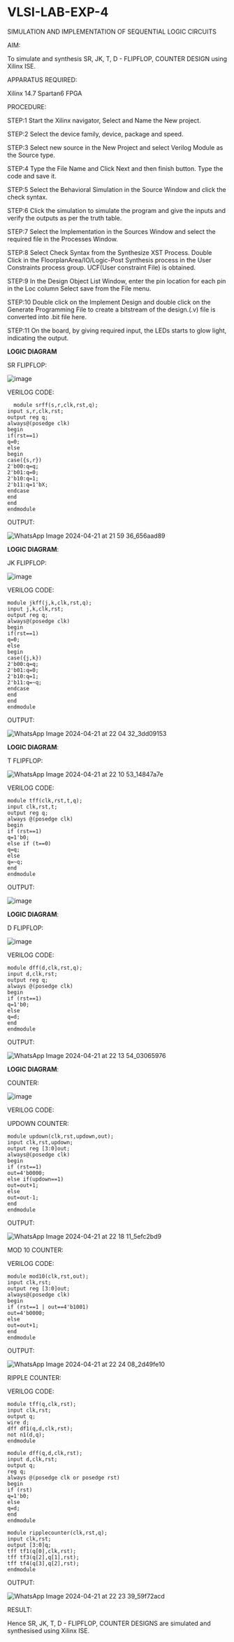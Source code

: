 # VLSI-LAB-EXP-4

SIMULATION AND IMPLEMENTATION OF SEQUENTIAL LOGIC CIRCUITS

AIM: 

 To simulate and synthesis SR, JK, T, D - FLIPFLOP, COUNTER DESIGN using Xilinx ISE.

APPARATUS REQUIRED:

Xilinx 14.7
Spartan6 FPGA

PROCEDURE:

STEP:1  Start  the Xilinx navigator, Select and Name the New project.

STEP:2  Select the device family, device, package and speed.    

STEP:3  Select new source in the New Project and select Verilog Module as the Source type.    

STEP:4  Type the File Name and Click Next and then finish button. Type the code and save it.

STEP:5  Select the Behavioral Simulation in the Source Window and click the check syntax.     

STEP:6  Click the simulation to simulate the program and  give the inputs and verify the outputs as per the truth table.  

STEP:7  Select the Implementation in the Sources Window and select the required file in the Processes Window.

STEP:8  Select Check Syntax from the Synthesize  XST Process. Double Click in the  FloorplanArea/IO/Logic-Post Synthesis process in the User Constraints process group. UCF(User constraint File) is obtained. 

STEP:9  In the Design Object List Window, enter the pin location for each pin in the Loc column Select save from the File menu.

STEP:10 Double click on the Implement Design and double click on the Generate Programming File to create a bitstream of the design.(.v) file is converted into .bit file here.

STEP:11  On the board, by giving required input, the LEDs starts to glow light, indicating the output.


**LOGIC DIAGRAM**

SR FLIPFLOP:

![image](https://github.com/navaneethans/VLSI-LAB-EXP-4/assets/6987778/77fb7f38-5649-4778-a987-8468df9ea3c3)

VERILOG CODE:
```
  module srff(s,r,clk,rst,q);
input s,r,clk,rst;
output reg q;
always@(posedge clk)
begin
if(rst==1)
q=0;
else
begin
case({s,r})
2'b00:q=q;
2'b01:q=0;
2'b10:q=1;
2'b11:q=1'bX;
endcase
end
end
endmodule
```
OUTPUT:

![WhatsApp Image 2024-04-21 at 21 59 36_656aad89](https://github.com/SUBASHINIS28/VLSI-LAB-EXP-4/assets/153823077/bccfdd47-7ba5-456b-b801-dbdb8d6c5ed9)

**LOGIC DIAGRAM**:

JK FLIPFLOP:

![image](https://github.com/navaneethans/VLSI-LAB-EXP-4/assets/6987778/1510e030-4ddc-42b1-88ce-d00f6f0dc7e6)

VERILOG CODE:
```
module jkff(j,k,clk,rst,q);
input j,k,clk,rst;
output reg q;
always@(posedge clk)
begin
if(rst==1)
q=0;
else
begin
case({j,k})
2'b00:q=q;
2'b01:q=0;
2'b10:q=1;
2'b11:q=~q;
endcase
end
end
endmodule
```
OUTPUT:

![WhatsApp Image 2024-04-21 at 22 04 32_3dd09153](https://github.com/SUBASHINIS28/VLSI-LAB-EXP-4/assets/153823077/34c14740-8d27-40b5-87ce-dee13bdd2c32)

**LOGIC DIAGRAM**:

T FLIPFLOP:

![WhatsApp Image 2024-04-21 at 22 10 53_14847a7e](https://github.com/SUBASHINIS28/VLSI-LAB-EXP-4/assets/153823077/8bc95f4f-1fe8-48cc-88af-8053133c4baa)

 VERILOG CODE:
 ```
 module tff(clk,rst,t,q);
 input clk,rst,t;
 output reg q;
 always @(posedge clk)
 begin
 if (rst==1)
 q=1'b0;
 else if (t==0)
 q=q;
 else
 q=~q;
 end
 endmodule
 ```
OUTPUT:

![image](https://github.com/SUBASHINIS28/VLSI-LAB-EXP-4/assets/153823077/05eed7dd-2432-4c2c-a17d-75b2f73c902d)

**LOGIC DIAGRAM**:

D FLIPFLOP:

![image](https://github.com/navaneethans/VLSI-LAB-EXP-4/assets/6987778/dda843c5-f0a0-4b51-93a2-eaa4b7fa8aa0)

VERILOG CODE:
```
module dff(d,clk,rst,q);
input d,clk,rst;
output reg q;
always @(posedge clk)
begin
if (rst==1)
q=1'b0;
else
q=d;
end
endmodule
```
OUTPUT:

![WhatsApp Image 2024-04-21 at 22 13 54_03065976](https://github.com/SUBASHINIS28/VLSI-LAB-EXP-4/assets/153823077/a5d846ec-7d92-4ce4-aa26-cc1b2900d9b9)

**LOGIC DIAGRAM**:

COUNTER:

![image](https://github.com/navaneethans/VLSI-LAB-EXP-4/assets/6987778/a1fc5f68-aafb-49a1-93d2-779529f525fa)

VERILOG CODE:

UPDOWN COUNTER:
```
module updown(clk,rst,updown,out);
input clk,rst,updown;
output reg [3:0]out;
always@(posedge clk)
begin
if (rst==1)
out=4'b0000;
else if(updown==1)
out=out+1;
else
out=out-1;
end
endmodule
```

OUTPUT:

![WhatsApp Image 2024-04-21 at 22 18 11_5efc2bd9](https://github.com/SUBASHINIS28/VLSI-LAB-EXP-4/assets/153823077/177d1396-87a2-41fd-97fd-91e7c13664e9)

MOD 10 COUNTER:

VERILOG CODE:
```
module mod10(clk,rst,out);
input clk,rst;
output reg [3:0]out;
always@(posedge clk)
begin
if (rst==1 | out==4'b1001)
out=4'b0000;
else
out=out+1;
end
endmodule
```

OUTPUT:

 ![WhatsApp Image 2024-04-21 at 22 24 08_2d49fe10](https://github.com/SUBASHINIS28/VLSI-LAB-EXP-4/assets/153823077/b19a433c-b5b5-4c08-b540-bda690301bc1)


 RIPPLE COUNTER:

 VERILOG CODE:
 ```
 module tff(q,clk,rst);
input clk,rst;
output q;
wire d;
dff df1(q,d,clk,rst);
not n1(d,q);
endmodule

module dff(q,d,clk,rst);
input d,clk,rst;
output q;
reg q;
always @(posedge clk or posedge rst)
begin
if (rst)
q=1'b0;
else 
q=d;
end
endmodule

module ripplecounter(clk,rst,q);
input clk,rst;
output [3:0]q;
tff tf1(q[0],clk,rst);
tff tf3(q[2],q[1],rst);
tff tf4(q[3],q[2],rst);
endmodule
```
OUTPUT:

![WhatsApp Image 2024-04-21 at 22 23 39_59f72acd](https://github.com/SUBASHINIS28/VLSI-LAB-EXP-4/assets/153823077/78b535c3-02e5-4dee-a6c3-fdbf2203d08f)


RESULT:

Hence SR, JK, T, D - FLIPFLOP, COUNTER DESIGNS are simulated and synthesised using Xilinx ISE.


